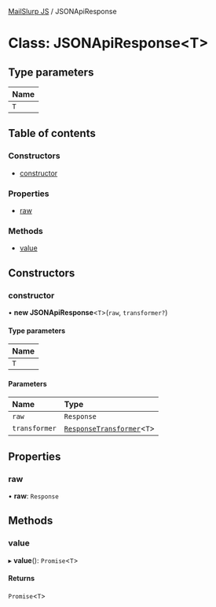 [MailSlurp JS](../README.md) / JSONApiResponse

# Class: JSONApiResponse<T\>

## Type parameters

| Name |
| :------ |
| `T` |

## Table of contents

### Constructors

- [constructor](JSONApiResponse.md#constructor)

### Properties

- [raw](JSONApiResponse.md#raw)

### Methods

- [value](JSONApiResponse.md#value)

## Constructors

### constructor

• **new JSONApiResponse**<`T`\>(`raw`, `transformer?`)

#### Type parameters

| Name |
| :------ |
| `T` |

#### Parameters

| Name | Type |
| :------ | :------ |
| `raw` | `Response` |
| `transformer` | [`ResponseTransformer`](../interfaces/ResponseTransformer.md)<`T`\> |

## Properties

### raw

• **raw**: `Response`

## Methods

### value

▸ **value**(): `Promise`<`T`\>

#### Returns

`Promise`<`T`\>
